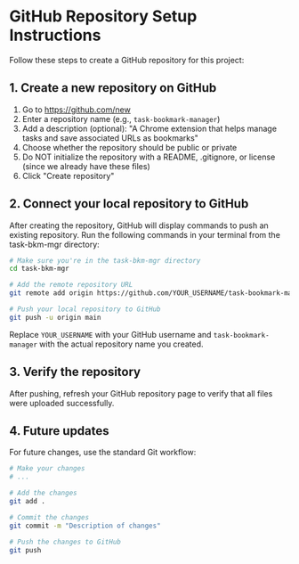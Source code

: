# GitHub Repository Setup Instructions

Follow these steps to create a GitHub repository for this project:

## 1. Create a new repository on GitHub

1. Go to https://github.com/new
2. Enter a repository name (e.g., `task-bookmark-manager`)
3. Add a description (optional): "A Chrome extension that helps manage tasks and save associated URLs as bookmarks"
4. Choose whether the repository should be public or private
5. Do NOT initialize the repository with a README, .gitignore, or license (since we already have these files)
6. Click "Create repository"

## 2. Connect your local repository to GitHub

After creating the repository, GitHub will display commands to push an existing repository. Run the following commands in your terminal from the task-bkm-mgr directory:

```bash
# Make sure you're in the task-bkm-mgr directory
cd task-bkm-mgr

# Add the remote repository URL
git remote add origin https://github.com/YOUR_USERNAME/task-bookmark-manager.git

# Push your local repository to GitHub
git push -u origin main
```

Replace `YOUR_USERNAME` with your GitHub username and `task-bookmark-manager` with the actual repository name you created.

## 3. Verify the repository

After pushing, refresh your GitHub repository page to verify that all files were uploaded successfully.

## 4. Future updates

For future changes, use the standard Git workflow:

```bash
# Make your changes
# ...

# Add the changes
git add .

# Commit the changes
git commit -m "Description of changes"

# Push the changes to GitHub
git push
